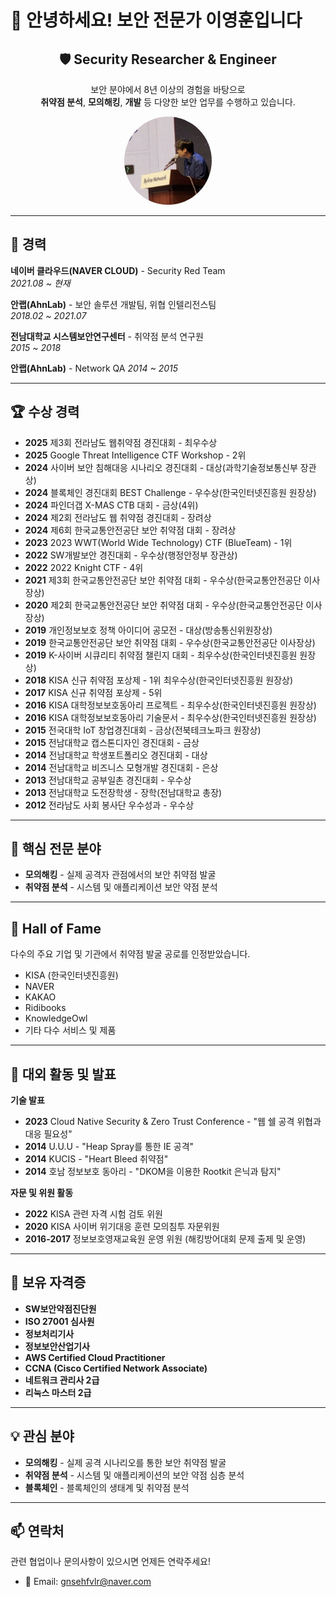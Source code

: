# 👋 안녕하세요! 보안 전문가 이영훈입니다

<h2 align="center">🛡️ Security Researcher & Engineer</h2>
<p align="center">
  보안 분야에서 8년 이상의 경험을 바탕으로<br>
  <strong>취약점 분석</strong>, <strong>모의해킹</strong>, <strong>개발</strong> 등 다양한 보안 업무를 수행하고 있습니다.
</p>

<p align="center">
  <img src="profile.PNG" alt="프로필 이미지" width="140" style="border-radius: 50%;">
</p>




---

## 🏢 경력

**네이버 클라우드(NAVER CLOUD)** - Security Red Team  
*2021.08 ~ 현재*

**안랩(AhnLab)** - 보안 솔루션 개발팀, 위협 인텔리전스팀  
*2018.02 ~ 2021.07*

**전남대학교 시스템보안연구센터** - 취약점 분석 연구원  
*2015 ~ 2018*

**안랩(AhnLab)** - Network QA 
*2014 ~ 2015*

---

## 🏆 수상 경력

- **2025** 제3회 전라남도 웹취약점 경진대회 - 최우수상
- **2025** Google Threat Intelligence CTF Workshop - 2위
- **2024** 사이버 보안 침해대응 시나리오 경진대회 - 대상(과학기술정보통신부 장관상)
- **2024** 블록체인 경진대회 BEST Challenge - 우수상(한국인터넷진흥원 원장상)
- **2024** 파인더갭 X-MAS CTB 대회 - 금상(4위)
- **2024** 제2회 전라남도 웹 취약점 경진대회 - 장려상
- **2024** 제6회 한국교통안전공단 보안 취약점 대회 - 장려상
- **2023** 2023 WWT(World Wide Technology) CTF (BlueTeam) - 1위
- **2022** SW개발보안 경진대회 - 우수상(행정안정부 장관상)
- **2022** 2022 Knight CTF - 4위
- **2021** 제3회 한국교통안전공단 보안 취약점 대회 - 우수상(한국교통안전공단 이사장상)
- **2020** 제2회 한국교통안전공단 보안 취약점 대회 - 우수상(한국교통안전공단 이사장상)
- **2019** 개인정보보호 정책 아이디어 공모전 - 대상(방송통신위원장상)
- **2019** 한국교통안전공단 보안 취약점 대회 - 우수상(한국교통안전공단 이사장상)
- **2019** K-사이버 시큐리티 취약점 챌린지 대회 - 최우수상(한국인터넷진흥원 원장상)
- **2018** KISA 신규 취약점 포상제 - 1위 최우수상(한국인터넷진흥원 원장상)
- **2017** KISA 신규 취약점 포상제 - 5위
- **2016** KISA 대학정보보호동아리 프로젝트 - 최우수상(한국인터넷진흥원 원장상)
- **2016** KISA 대학정보보호동아리 기술문서 - 최우수상(한국인터넷진흥원 원장상)
- **2015** 전국대학 IoT 창업경진대회 - 금상(전북테크노파크 원장상)
- **2015** 전남대학교 캡스톤디자인 경진대회 - 금상
- **2014** 전남대학교 학생포트폴리오 경진대회 - 대상
- **2014** 전남대학교 비즈니스 모형개발 경진대회 - 은상
- **2013** 전남대학교 공부일촌 경진대회 - 우수상
- **2013** 전남대학교 도전장학생 - 장학(전남대학교 총장)
- **2012** 전라남도 사회 봉사단 우수성과 - 우수상

---

## 🎯 핵심 전문 분야

- **모의해킹** - 실제 공격자 관점에서의 보안 취약점 발굴
- **취약점 분석** - 시스템 및 애플리케이션 보안 약점 분석

---

## 🌟 Hall of Fame

다수의 주요 기업 및 기관에서 취약점 발굴 공로를 인정받았습니다.

- KISA (한국인터넷진흥원)
- NAVER
- KAKAO
- Ridibooks
- KnowledgeOwl
- 기타 다수 서비스 및 제품

---

## 🎤 대외 활동 및 발표

**기술 발표**
- **2023** Cloud Native Security & Zero Trust Conference - "웹 쉘 공격 위협과 대응 필요성"
- **2014** U.U.U - "Heap Spray를 통한 IE 공격"
- **2014** KUCIS - "Heart Bleed 취약점"
- **2014** 호남 정보보호 동아리 - "DKOM을 이용한 Rootkit 은닉과 탐지"

**자문 및 위원 활동**
- **2022** KISA 관련 자격 시험 검토 위원
- **2020** KISA 사이버 위기대응 훈련 모의침투 자문위원
- **2016-2017** 정보보호영재교육원 운영 위원 (해킹방어대회 문제 출제 및 운영)
---

## 📜 보유 자격증

- **SW보안약점진단원**
- **ISO 27001 심사원**
- **정보처리기사**
- **정보보안산업기사**
- **AWS Certified Cloud Practitioner**
- **CCNA (Cisco Certified Network Associate)**
- **네트워크 관리사 2급**
- **리눅스 마스터 2급**

---

## 💡 관심 분야

- **모의해킹** - 실제 공격 시나리오를 통한 보안 취약점 발굴
- **취약점 분석** - 시스템 및 애플리케이션의 보안 약점 심층 분석
- **블록체인** - 블록체인의 생태계 및 취약점 분석

---

## 📫 연락처

관련 협업이나 문의사항이 있으시면 언제든 연락주세요!

- 📧 Email: gnsehfvlr@naver.com
